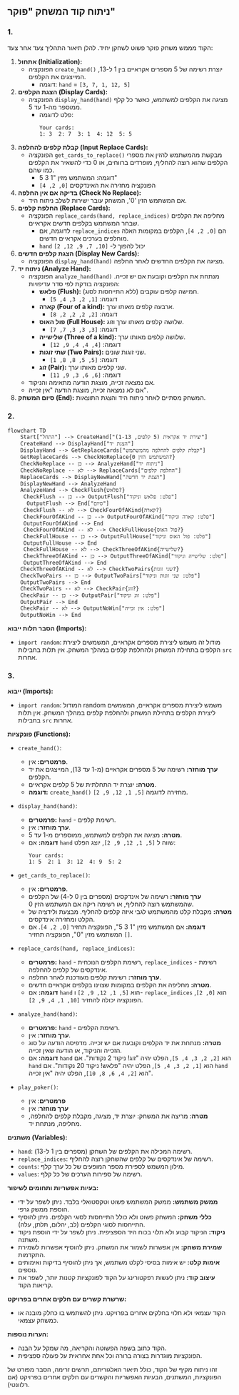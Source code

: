 ## ניתוח קוד המשחק "פוקר"

### 1. <algorithm>

הקוד מממש משחק פוקר פשוט לשחקן יחיד. להלן תיאור התהליך צעד אחר צעד:

1.  **אתחול (Initialization):**
    *   הפונקציה `create_hand()` יוצרת רשימה של 5 מספרים אקראיים בין 1 ל-13, המייצגים את הקלפים.
        *   דוגמה: `hand` = `[3, 7, 1, 12, 5]`
2.  **הצגת הקלפים (Display Cards):**
    *   הפונקציה `display_hand(hand)` מציגה את הקלפים למשתמש, כאשר כל קלף ממוספר מה-1 עד 5.
        *   פלט לדוגמה:
            ```
            Your cards:
            1: 3  2: 7  3: 1  4: 12  5: 5
            ```
3.  **קבלת קלפים להחלפה (Input Replace Cards):**
    *   הפונקציה `get_cards_to_replace()` מבקשת מהמשתמש להזין את מספרי הקלפים שהוא רוצה להחליף, מופרדים ברווחים, או 0 כדי להשאיר את הקלפים כמו שהם.
        *   דוגמה: המשתמש מזין "1 3 5"
        *   הפונקציה מחזירה את האינדקסים `[0, 2, 4]`
4.  **בדיקה אם אין החלפה (Check No Replace):**
    *   אם המשתמש הזין '0', המשחק עובר ישירות לשלב ניתוח היד.
5.  **החלפת קלפים (Replace Cards):**
    *   הפונקציה `replace_cards(hand, replace_indices)` מחליפה את הקלפים שבחר המשתמש בקלפים חדשים אקראיים.
        *   לדוגמה, אם `replace_indices` הם `[0, 2, 4]`, הקלפים במקומות האלה מוחלפים בערכים אקראיים חדשים.
        *   `hand` יכול להפוך ל- `[10, 7, 9, 12, 2]`
6.  **הצגת קלפים חדשים (Display New Cards):**
    *   הפונקציה `display_hand(hand)` מציגה את הקלפים החדשים לאחר החלפה.
7.  **ניתוח יד (Analyze Hand):**
    *   הפונקציה `analyze_hand(hand)` מנתחת את הקלפים וקובעת אם יש זכייה. הפונקציה בודקת לפי סדר עדיפויות:
        *   **פלאש (Flush):** חמישה קלפים עוקבים (ללא התייחסות לסוג).
             *   דוגמה: `[1, 2, 3, 4, 5]`
        *   **קארה (Four of a kind):** ארבעה קלפים מאותו ערך.
             *   דוגמה: `[2, 2, 2, 2, 8]`
        *   **פול האוס (Full House):** שלושה קלפים מאותו ערך וזוג.
             *   דוגמה: `[3, 3, 3, 7, 7]`
        *   **שלישייה (Three of a kind):** שלושה קלפים מאותו ערך.
             *   דוגמה: `[4, 4, 4, 9, 12]`
        *   **שתי זוגות (Two Pairs):** שני זוגות שונים.
             *   דוגמה: `[5, 5, 8, 8, 1]`
        *   **זוג (Pair):** שני קלפים מאותו ערך.
             *   דוגמה: `[6, 6, 3, 9, 11]`
    *   אם נמצאה זכייה, מוצגת הודעה מתאימה והניקוד.
    *   אם לא נמצאה זכייה, מוצגת הודעה "אין זכייה".
8.  **סיום המשחק (End):** המשחק מסתיים לאחר ניתוח היד והצגת התוצאות.

### 2. <mermaid>

```mermaid
flowchart TD
    Start["התחל"] --> CreateHand["יצירת יד אקראית (5 קלפים, 1-13)"]
    CreateHand --> DisplayHand["הצגת יד"]
    DisplayHand --> GetReplaceCards["קבלת קלפים להחלפה מהמשתמש"]
    GetReplaceCards --> CheckNoReplace{המשתמש הזין 0?}
    CheckNoReplace -- כן --> AnalyzeHand["ניתוח יד"]
    CheckNoReplace -- לא --> ReplaceCards["החלפת קלפים"]
    ReplaceCards --> DisplayNewHand["הצגת יד חדשה"]
    DisplayNewHand --> AnalyzeHand
    AnalyzeHand --> CheckFlush{פלאש?}
     CheckFlush -- כן --> OutputFlush["פלט: פלאש וניקוד"]
      OutputFlush --> End["סיום"]
     CheckFlush -- לא --> CheckFourOfAKind{קארה?}
     CheckFourOfAKind -- כן --> OutputFourOfAKind["פלט: קארה וניקוד"]
     OutputFourOfAKind --> End
     CheckFourOfAKind -- לא --> CheckFullHouse{פול האוס?}
     CheckFullHouse -- כן --> OutputFullHouse["פלט: פול האוס וניקוד"]
     OutputFullHouse --> End
     CheckFullHouse -- לא --> CheckThreeOfAKind{שלישייה?}
     CheckThreeOfAKind -- כן --> OutputThreeOfAKind["פלט: שלישייה וניקוד"]
     OutputThreeOfAKind --> End
    CheckThreeOfAKind -- לא --> CheckTwoPairs{שני זוגות?}
    CheckTwoPairs -- כן --> OutputTwoPairs["פלט: שני זוגות וניקוד"]
    OutputTwoPairs --> End
    CheckTwoPairs -- לא --> CheckPair{זוג?}
    CheckPair -- כן --> OutputPair["פלט: זוג וניקוד"]
    OutputPair --> End
    CheckPair -- לא --> OutputNoWin["פלט: אין זכייה"]
    OutputNoWin --> End
```
**הסבר תלות ייבוא (Imports):**

*   `import random`: מודול זה משמש ליצירת מספרים אקראיים, המשמשים ליצירת הקלפים בתחילת המשחק ולהחלפת קלפים במהלך המשחק. אין תלות בחבילות `src` אחרות.

### 3. <explanation>

**ייבוא (Imports):**

*   `import random`:  המודול random משמש ליצירת מספרים אקראיים, המשמשים ליצירת הקלפים בתחילת המשחק ולהחלפת קלפים במהלך המשחק. אין תלות בחבילות `src` אחרות.

**פונקציות (Functions):**

*   `create_hand()`:
    *   **פרמטרים:** אין.
    *   **ערך מוחזר:** רשימה של 5 מספרים אקראיים (מ-1 עד 13), המייצגים את יד הקלפים.
    *   **מטרה:** יוצרת יד התחלתית של 5 קלפים אקראיים.
    *   **דוגמה:** `create_hand()` מחזירה לדוגמה `[5, 1, 12, 9, 2]`.

*   `display_hand(hand)`:
    *   **פרמטרים:** `hand` - רשימת קלפים.
    *   **ערך מוחזר:** אין.
    *   **מטרה:** מציגה את הקלפים למשתמש, ממוספרים מ-1 עד 5.
    *   **דוגמה:** אם `hand` שווה ל `[5, 1, 12, 9, 2]`, יוצג הפלט:
        ```
        Your cards:
        1: 5  2: 1  3: 12  4: 9  5: 2
        ```

*   `get_cards_to_replace()`:
    *   **פרמטרים:** אין.
    *   **ערך מוחזר:** רשימה של אינדקסים (מספרים בין 0 ל-4) של הקלפים שהמשתמש רוצה להחליף, או רשימה ריקה אם המשתמש הזין 0.
    *   **מטרה:** מקבלת קלט מהמשתמש לגבי איזה קלפים להחליף. מבצעת ולידציה של הקלט ומחזירה אינדקסים.
    *   **דוגמה:** אם המשתמש מזין "1 3 5", הפונקציה תחזיר `[0, 2, 4]`. אם המשתמש מזין "0", הפונקציה תחזיר `[]`.

*   `replace_cards(hand, replace_indices)`:
    *   **פרמטרים:** `hand` - רשימת הקלפים הנוכחית, `replace_indices` - רשימת אינדקסים של קלפים להחלפה.
    *   **ערך מוחזר:** רשימת קלפים מעודכנת לאחר החלפה.
    *   **מטרה:** מחליפה את הקלפים במקומות שצוינו בקלפים אקראיים חדשים.
    *   **דוגמה:** אם `hand` הוא `[5, 1, 12, 9, 2]` ו- `replace_indices` הוא `[0, 2]`, הפונקציה יכולה להחזיר `[10, 1, 4, 9, 2]`.

*   `analyze_hand(hand)`:
    *   **פרמטרים:** `hand` - רשימת הקלפים.
    *   **ערך מוחזר:** אין.
    *   **מטרה:** מנתחת את יד הקלפים וקובעת אם יש זכייה. מדפיסה הודעה על סוג הזכייה והניקוד, או הודעה שאין זכייה.
    *   **דוגמה:** אם `hand` הוא `[2, 2, 3, 4, 5]`, הפלט יהיה "זוג! ניקוד 2 נקודות". אם `hand` הוא `[1, 2, 3, 4, 5]`, הפלט יהיה "פלאש! ניקוד 20 נקודות". אם `hand` הוא `[2, 4, 6, 8, 10]`, הפלט יהיה "אין זכייה".

*  `play_poker()`:
    * **פרמטרים**: אין
    * **ערך מוחזר**: אין
    * **מטרה**: מריצה את המשחק: יוצרת יד, מציגה, מקבלת קלפים להחלפה, מחליפה, מנתחת יד.

**משתנים (Variables):**

*   `hand`: רשימה המכילה את הקלפים של השחקן (מספרים בין 1 ל-13).
*   `replace_indices`: רשימה של אינדקסים של קלפים שהשחקן רוצה להחליף.
*   `counts`: מילון המשמש לספירת מספר המופעים של כל ערך קלף.
*   `values`: רשימה של ספירות הערכים של כל קלף.

**בעיות אפשריות ותחומים לשיפור:**

*   **ממשק משתמש:** ממשק המשתמש פשוט וטקסטואלי בלבד. ניתן לשפר על ידי הוספת ממשק גרפי.
*   **כללי משחק:** המשחק פשוט ולא כולל התייחסות לסוגי הקלפים. ניתן להוסיף התייחסות לסוגי הקלפים (לב, יהלום, תלתן, עלה).
*   **ניקוד:**  הניקוד קבוע ולא תלוי בכוח היד הספציפית. ניתן לשפר על ידי הוספת ניקוד משתנה.
*   **שמירת משחק:** אין אפשרות לשמור את המשחק. ניתן להוסיף אפשרות לשמירת התקדמות.
*   **אימות קלט:** יש אימות בסיסי לקלט משתמש, אך ניתן להוסיף בדיקות ואימותים נוספים.
*   **עיצוב קוד:** ניתן לעשות רפקטורינג על הקוד לפונקציות קטנות יותר, לשפר את קריאות הקוד.

**שרשרת קשרים עם חלקים אחרים בפרויקט:**

*   הקוד עצמאי ולא תלוי בחלקים אחרים בפרויקט. ניתן להשתמש בו כחלק מובנה או כמשחק עצמאי.

**הערות נוספות:**

*   הקוד כתוב בשפה הפשוטה והקריאה, מה שמקל על הבנה.
*   הפונקציות מוגדרות בצורה ברורה וכל אחת אחראית על פעולה ספציפית.

זהו ניתוח מקיף של הקוד, כולל תיאור האלגוריתם, תרשים זרימה, הסבר מפורט של הפונקציות, המשתנים, הבעיות האפשריות והקשרים עם חלקים אחרים בפרויקט (אם רלוונטי).